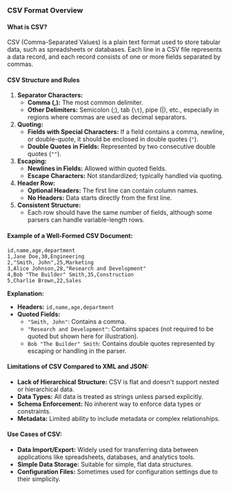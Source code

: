 ### CSV Format Overview

#### **What is CSV?**
CSV (Comma-Separated Values) is a plain text format used to store tabular data, such as spreadsheets or databases. Each line in a CSV file represents a data record, and each record consists of one or more fields separated by commas.
#### **CSV Structure and Rules**
1. **Separator Characters:**
    - **Comma (,):** The most common delimiter.
    - **Other Delimiters:** Semicolon (;), tab (`\t`), pipe (|), etc., especially in regions where commas are used as decimal separators.
2. **Quoting:**
    - **Fields with Special Characters:** If a field contains a comma, newline, or double-quote, it should be enclosed in double quotes (`"`).
    - **Double Quotes in Fields:** Represented by two consecutive double quotes (`""`).
3. **Escaping:**
    - **Newlines in Fields:** Allowed within quoted fields.
    - **Escape Characters:** Not standardized; typically handled via quoting.
4. **Header Row:**
    - **Optional Headers:** The first line can contain column names.
    - **No Headers:** Data starts directly from the first line.
5. **Consistent Structure:**
    - Each row should have the same number of fields, although some parsers can handle variable-length rows.

#### **Example of a Well-Formed CSV Document:**
```csv
id,name,age,department
1,Jane Doe,30,Engineering
2,"Smith, John",25,Marketing
3,Alice Johnson,28,"Research and Development"
4,Bob "The Builder" Smith,35,Construction
5,Charlie Brown,22,Sales
```
**Explanation:**
- **Headers:** `id,name,age,department`
- **Quoted Fields:**
    - `"Smith, John"`: Contains a comma.
    - `"Research and Development"`: Contains spaces (not required to be quoted but shown here for illustration).
    - `Bob "The Builder" Smith`: Contains double quotes represented by escaping or handling in the parser.
#### **Limitations of CSV Compared to XML and JSON:**
- **Lack of Hierarchical Structure:** CSV is flat and doesn't support nested or hierarchical data.
- **Data Types:** All data is treated as strings unless parsed explicitly.
- **Schema Enforcement:** No inherent way to enforce data types or constraints.
- **Metadata:** Limited ability to include metadata or complex relationships.
#### **Use Cases of CSV:**
- **Data Import/Export:** Widely used for transferring data between applications like spreadsheets, databases, and analytics tools.
- **Simple Data Storage:** Suitable for simple, flat data structures.
- **Configuration Files:** Sometimes used for configuration settings due to their simplicity.